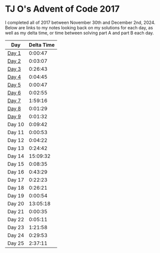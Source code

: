 # TJ O's Advent of Code 2017

I completed all of 2017 between November 30th and December 2nd, 2024. Below are links to my notes looking back on my solutions for each day, as well as my delta time, or time between solving part A and part B each day. 

| Day | Delta Time |
|---|---|
| [Day 1](notes/01.md) | 0:00:47 |
| [Day 2](notes/02.md) | 0:03:07 |
| [Day 3](notes/03.md) | 0:26:43 |
| [Day 4](notes/04.md) | 0:04:45 |
| [Day 5](notes/05.md) | 0:00:47 |
| [Day 6](notes/06.md) | 0:02:55 |
| [Day 7](notes/07.md) | 1:59:16 |
| [Day 8](notes/08.md) | 0:01:29 |
| [Day 9](notes/09.md) | 0:01:32 |
| Day 10 | 0:09:42 |
| Day 11 | 0:00:53 |
| Day 12 | 0:04:22 |
| Day 13 | 0:24:42 |
| Day 14 | 15:09:32 |
| Day 15 | 0:08:35 |
| Day 16 | 0:43:29 |
| Day 17 | 0:22:23 |
| Day 18 | 0:26:21 |
| Day 19 | 0:00:54 |
| Day 20 | 13:05:18 |
| Day 21 | 0:00:35 |
| Day 22 | 0:05:11 |
| Day 23 | 1:21:58 |
| Day 24 | 0:29:53 |
| Day 25 | 2:37:11 |
